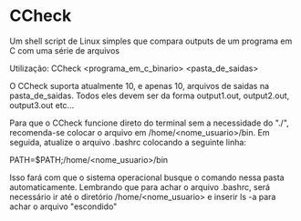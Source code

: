 # CCheck
Um shell script de Linux simples que compara outputs de um programa em C com uma série de arquivos

Utilização:
CCheck <programa_em_c_binario> <pasta_de_saidas>


O CCheck suporta atualmente 10, e apenas 10, arquivos de saidas na pasta_de_saidas. Todos eles devem ser da forma output1.out, output2.out, output3.out etc...

Para que o CCheck funcione direto do terminal sem a necessidade do "./", recomenda-se colocar o arquivo em /home/<nome_usuario>/bin. Em seguida, atualize o arquivo .bashrc colocando a seguinte linha:

PATH=$PATH;/home/<nome_usuario>/bin

Isso fará com que o sistema operacional busque o comando nessa pasta automaticamente. Lembrando que para achar o arquivo .bashrc, será necessário ir até o diretório /home/<nome_usuario> e inserir ls -a para achar o arquivo "escondido"

